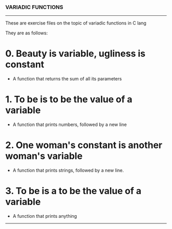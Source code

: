### VARIADIC FUNCTIONS
---

These are exercise files on the topic of variadic functions in C lang

They are as follows:

# 0. Beauty is variable, ugliness is constant
* A function that returns the sum of all its parameters

# 1. To be is to be the value of a variable
* A function that prints numbers, followed by a new line

# 2. One woman's constant is another woman's variable
* A function that prints strings, followed by a new line.

# 3. To be is a to be the value of a variable
* A function that prints anything

---
